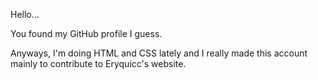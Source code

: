 Hello...

You found my GitHub profile I guess.

Anyways, I'm doing HTML and CSS lately and I really made this account mainly to contribute to Eryquicc's website.
